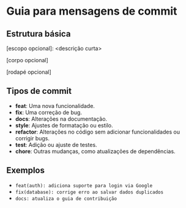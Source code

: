 # Guia para mensagens de commit

## Estrutura básica

<tipo>[escopo opcional]: <descrição curta>

[corpo opcional]

[rodapé opcional]

## Tipos de commit
- **feat**: Uma nova funcionalidade.
- **fix**: Uma correção de bug.
- **docs**: Alterações na documentação.
- **style**: Ajustes de formatação ou estilo.
- **refactor**: Alterações no código sem adicionar funcionalidades ou corrigir bugs.
- **test**: Adição ou ajuste de testes.
- **chore**: Outras mudanças, como atualizações de dependências.

## Exemplos
- `feat(auth): adiciona suporte para login via Google`
- `fix(database): corrige erro ao salvar dados duplicados`
- `docs: atualiza o guia de contribuição`
